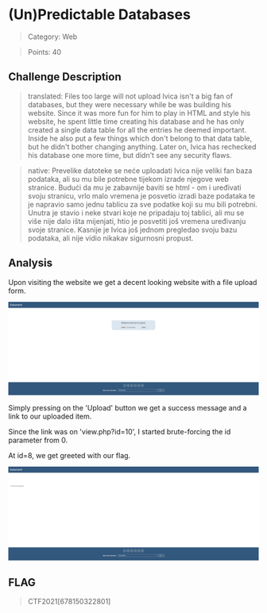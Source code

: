 # (Un)Predictable Databases

> Category: Web

> Points: 40

## Challenge Description

> translated: Files too large will not upload
> Ivica isn't a big fan of databases, but they were necessary while be was building his website. Since it was more fun for him to play in HTML and style his website, he spent little time creating his database and he has only created a single data table for all the entries he deemed important. Inside he also put a few things which don't belong to that data table, but he didn't bother changing anything.
> Later on, Ivica has rechecked his database one more time, but didn't see any security flaws.

> native: Prevelike datoteke se neće uploadati
> Ivica nije veliki fan baza podataka, ali su mu bile potrebne tijekom izrade njegove web stranice. Budući da mu je zabavnije baviti se html - om i uređivati svoju stranicu, vrlo malo vremena je posvetio izradi baze podataka te je napravio samo jednu tablicu za sve podatke koji su mu bili potrebni. Unutra je stavio i neke stvari koje ne pripadaju toj tablici, ali mu se više nije dalo išta mijenjati, htio je posvetiti još vremena uređivanju svoje stranice.
> Kasnije je Ivica još jednom pregledao svoju bazu podataka, ali nije vidio nikakav sigurnosni propust.

## Analysis

Upon visiting the website we get a decent looking website with a file upload form.

![decrypted](website.PNG)

Simply pressing on the 'Upload' button we get a success message and a link to our uploaded item.

Since the link was on 'view.php?id=10', I started brute-forcing the id parameter from 0.

At id=8, we get greeted with our flag.

![decrypted](solution.PNG)


## FLAG

> CTF2021[678150322801]